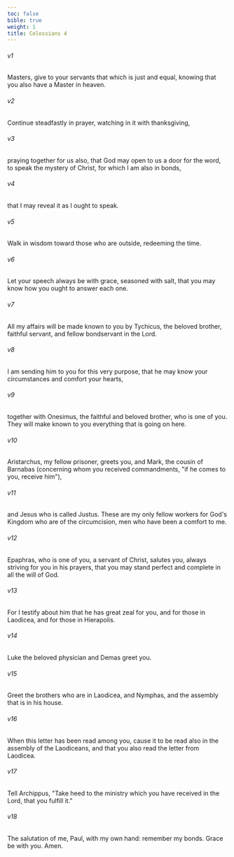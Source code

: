 ```yaml
---
toc: false
bible: true
weight: 1
title: Colossians 4
---
```




###### v1 
Masters, give to your servants that which is just and equal, knowing that you also have a Master in heaven. 

###### v2 
Continue steadfastly in prayer, watching in it with thanksgiving, 

###### v3 
praying together for us also, that God may open to us a door for the word, to speak the mystery of Christ, for which I am also in bonds, 

###### v4 
that I may reveal it as I ought to speak. 

###### v5 
Walk in wisdom toward those who are outside, redeeming the time. 

###### v6 
Let your speech always be with grace, seasoned with salt, that you may know how you ought to answer each one. 

###### v7 
All my affairs will be made known to you by Tychicus, the beloved brother, faithful servant, and fellow bondservant in the Lord. 

###### v8 
I am sending him to you for this very purpose, that he may know your circumstances and comfort your hearts, 

###### v9 
together with Onesimus, the faithful and beloved brother, who is one of you. They will make known to you everything that is going on here. 

###### v10 
Aristarchus, my fellow prisoner, greets you, and Mark, the cousin of Barnabas (concerning whom you received commandments, "if he comes to you, receive him"), 

###### v11 
and Jesus who is called Justus. These are my only fellow workers for God's Kingdom who are of the circumcision, men who have been a comfort to me. 

###### v12 
Epaphras, who is one of you, a servant of Christ, salutes you, always striving for you in his prayers, that you may stand perfect and complete in all the will of God. 

###### v13 
For I testify about him that he has great zeal for you, and for those in Laodicea, and for those in Hierapolis. 

###### v14 
Luke the beloved physician and Demas greet you. 

###### v15 
Greet the brothers who are in Laodicea, and Nymphas, and the assembly that is in his house. 

###### v16 
When this letter has been read among you, cause it to be read also in the assembly of the Laodiceans, and that you also read the letter from Laodicea. 

###### v17 
Tell Archippus, "Take heed to the ministry which you have received in the Lord, that you fulfill it." 

###### v18 
The salutation of me, Paul, with my own hand: remember my bonds. Grace be with you. Amen.
